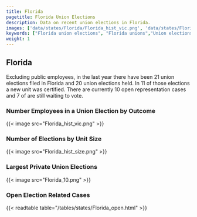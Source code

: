 ```yaml
---
title: Florida
pagetitle: Florida Union Elections
description: Data on recent union elections in Florida.
images: ['data/states/Florida/Florida_hist_vic.png', 'data/states/Florida/Florida_hist_size.png', 'data/states/Florida/Florida_10.png']
keywords: ["Florida union elections", "Florida unions","Union elections"]
weight: 1
---
```

##  Florida

Excluding public employees, in the last year there have been 21 union elections filed in Florida and 20 union elections held. In 11 of those elections a new unit was certified. There are currently 10 open representation cases and 7 of are still waiting to vote.

### Number Employees in a Union Election by Outcome
{{< image src="Florida_hist_vic.png" >}}

### Number of Elections by Unit Size
{{< image src="Florida_hist_size.png" >}}

### Largest Private Union Elections
{{< image src="Florida_10.png" >}}

### Open Election Related Cases
{{< readtable table="/tables/states/Florida_open.html" >}}

